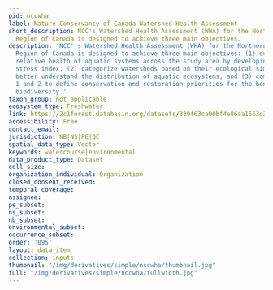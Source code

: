 ```yaml
---
pid: nccwha
label: Nature Conservancy of Canada Watershed Health Assessment
short_description: NCC's Watershed Health Assessment (WHA) for the Northern Appalachian-Acadian
  Region of Canada is designed to achieve three main objectives.
description: 'NCC''s Watershed Health Assessment (WHA) for the Northern Appalachian-Acadian
  Region of Canada is designed to achieve three main objectives: (1) evaluate the
  relative health of aquatic systems across the study area by developing a watershed
  stress index, (2) categorize watersheds based on their ecological similarities to
  better understand the distribution of aquatic ecosystems, and (3) combine items
  1 and 2 to define conservation and restoration priorities for the benefit of freshwater
  biodiversity.'
taxon_group: not applicable
ecosystem_type: Freshwater
link: https://2c1forest.databasin.org/datasets/339f63ca00bf4e86aa1563d25de1185d
accessibility: Free
contact_email: 
jurisdiction: NB|NS|PE|QC
spatial_data_type: Vector
keywords: watercourse|environmental
data_product_type: Dataset
cell_size: 
organization_individual: Organization
closed_consent_received: 
temporal_coverage: 
assignee: 
pe_subset: 
ns_subset: 
nb_subset: 
environmental_subset: 
occurrence_subset: 
order: '095'
layout: data_item
collection: inputs
thumbnail: "/img/derivatives/simple/nccwha/thumbnail.jpg"
full: "/img/derivatives/simple/nccwha/fullwidth.jpg"
---
```

